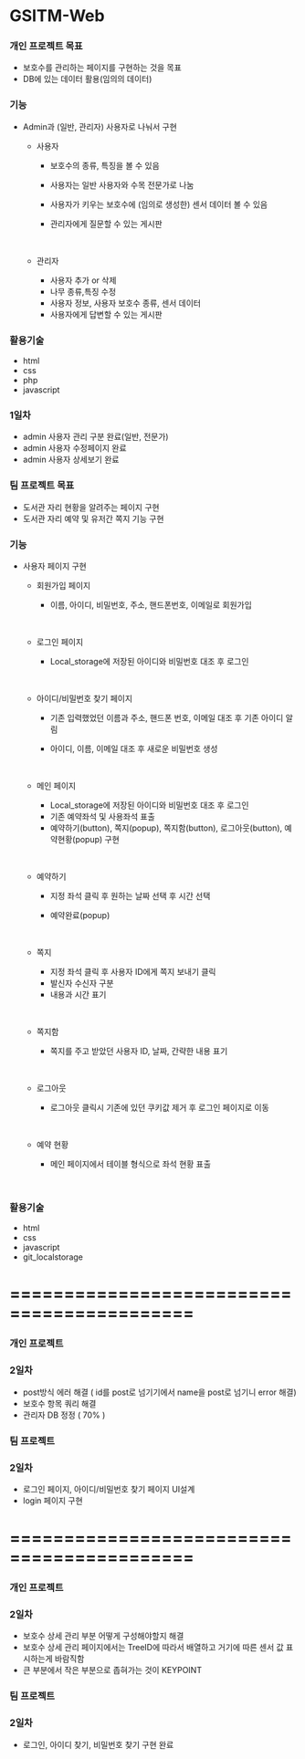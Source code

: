 # GSITM-Web
### 개인 프로젝트 목표

+ 보호수를 관리하는 페이지를 구현하는 것을 목표
+ DB에 있는 데이터 활용(임의의 데이터)




### 기능

- Admin과 (일반, 관리자) 사용자로 나눠서 구현

  - 사용자

    - 보호수의 종류, 특징을 볼 수 있음

    - 사용자는 일반 사용자와 수목 전문가로 나눔

    - 사용자가 키우는 보호수에 (임의로 생성한) 센서 데이터 볼 수 있음

    - 관리자에게 질문할 수 있는 게시판

      ​

  - 관리자

    - 사용자 추가 or 삭제
    - 나무 종류,특징 수정
    - 사용자 정보, 사용자 보호수 종류, 센서 데이터  
    - 사용자에게 답변할 수 있는 게시판 

### 활용기술

+ html
+ css
+ php
+ javascript



### 1일차

+ admin 사용자 관리 구분 완료(일반, 전문가)
+ admin 사용자 수정페이지 완료
+ admin 사용자 상세보기 완료



### 팀 프로젝트 목표

- 도서관 자리 현황을 알려주는 페이지 구현
- 도서관 자리 예약 및 유저간 쪽지 기능 구현



### 기능

- 사용자 페이지 구현

  - 회원가입 페이지

    - 이름, 아이디, 비밀번호, 주소, 핸드폰번호, 이메일로 회원가입

      ​

  - 로그인 페이지

    - Local_storage에 저장된 아이디와 비밀번호 대조 후 로그인

  ​

  - 아이디/비밀번호 찾기 페이지

    - 기존 입력했었던 이름과 주소, 핸드폰 번호, 이메일 대조 후 기존 아이디 알림

    - 아이디, 이름, 이메일 대조 후 새로운 비밀번호 생성

      ​

  - 메인 페이지

    - Local_storage에 저장된 아이디와 비밀번호 대조 후 로그인
    - 기존 예약좌석 및 사용좌석 표출 
    - 예약하기(button), 쪽지(popup), 쪽지함(button), 로그아웃(button), 예약현황(popup) 구현

    ​

  - 예약하기

    - 지정 좌석 클릭 후 원하는 날짜 선택 후 시간 선택

    - 예약완료(popup)

      ​

  - 쪽지

    - 지정 좌석 클릭 후 사용자 ID에게 쪽지 보내기 클릭
    - 발신자 수신자 구분
    - 내용과 시간 표기

  ​

  - 쪽지함

    - 쪽지를 주고 받았던 사용자 ID, 날짜, 간략한 내용 표기

      ​

  - 로그아웃

    - 로그아웃 클릭시 기존에 있던 쿠키값 제거 후 로그인 페이지로 이동

    ​

  - 예약 현황

    - 메인 페이지에서 테이블 형식으로 좌석 현황 표출

      ​

### 활용기술

- html
- css
- javascript
- git_localstorage






# ===========================================






### 개인 프로젝트

### 2일차

- post방식 에러 해결 ( id를 post로 넘기기에서 name을 post로 넘기니 error 해결)
- 보호수 항목 쿼리 해결
- 관리자 DB 정정 ( 70% )


### 팀 프로젝트

### 2일차

- 로그인 페이지, 아이디/비밀번호 찾기 페이지 UI설계
- login 페이지 구현






# ===========================================






### 개인 프로젝트

### 2일차

- 보호수 상세 관리 부분 어떻게 구성해야할지 해결
- 보호수 상세 관리 페이지에서는 TreeID에 따라서 배열하고 거기에 따른 센서 값 표시하는게 바람직함
- 큰 부분에서 작은 부분으로 좁혀가는 것이 KEYPOINT


### 팀 프로젝트

### 2일차

- 로그인, 아이디 찾기, 비밀번호 찾기 구현 완료
